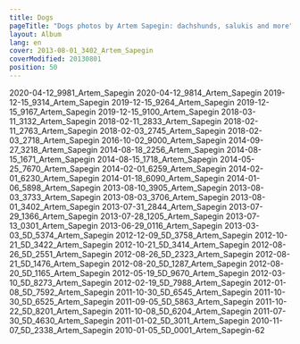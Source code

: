 ```yaml
---
title: Dogs
pageTitle: "Dogs photos by Artem Sapegin: dachshunds, salukis and more"
layout: Album
lang: en
cover: 2013-08-01_3402_Artem_Sapegin
coverModified: 20130801
position: 50
---
```


2020-04-12_9981_Artem_Sapegin
2020-04-12_9814_Artem_Sapegin
2019-12-15_9314_Artem_Sapegin
2019-12-15_9264_Artem_Sapegin
2019-12-15_9167_Artem_Sapegin
2019-12-15_9100_Artem_Sapegin
2018-03-11_3132_Artem_Sapegin
2018-02-11_2833_Artem_Sapegin
2018-02-11_2763_Artem_Sapegin
2018-02-03_2745_Artem_Sapegin
2018-02-03_2718_Artem_Sapegin
2016-10-02_9000_Artem_Sapegin
2014-09-27_3218_Artem_Sapegin
2014-08-18_2256_Artem_Sapegin
2014-08-15_1671_Artem_Sapegin
2014-08-15_1718_Artem_Sapegin
2014-05-25_7670_Artem_Sapegin
2014-02-01_6259_Artem_Sapegin
2014-02-01_6230_Artem_Sapegin
2014-01-18_6090_Artem_Sapegin
2014-01-06_5898_Artem_Sapegin
2013-08-10_3905_Artem_Sapegin
2013-08-03_3733_Artem_Sapegin
2013-08-03_3706_Artem_Sapegin
2013-08-01_3402_Artem_Sapegin
2013-07-31_2844_Artem_Sapegin
2013-07-29_1366_Artem_Sapegin
2013-07-28_1205_Artem_Sapegin
2013-07-13_0301_Artem_Sapegin
2013-06-29_0116_Artem_Sapegin
2013-03-03_5D_5374_Artem_Sapegin
2012-12-09_5D_3758_Artem_Sapegin
2012-10-21_5D_3422_Artem_Sapegin
2012-10-21_5D_3414_Artem_Sapegin
2012-08-26_5D_2551_Artem_Sapegin
2012-08-26_5D_2323_Artem_Sapegin
2012-08-21_5D_1476_Artem_Sapegin
2012-08-20_5D_1287_Artem_Sapegin
2012-08-20_5D_1165_Artem_Sapegin
2012-05-19_5D_9670_Artem_Sapegin
2012-03-10_5D_8273_Artem_Sapegin
2012-02-19_5D_7988_Artem_Sapegin
2012-01-08_5D_7592_Artem_Sapegin
2011-10-30_5D_6545_Artem_Sapegin
2011-10-30_5D_6525_Artem_Sapegin
2011-09-05_5D_5863_Artem_Sapegin
2011-10-22_5D_8201_Artem_Sapegin
2011-10-08_5D_6204_Artem_Sapegin
2011-07-30_5D_4630_Artem_Sapegin
2011-01-02_5D_3011_Artem_Sapegin
2010-11-07_5D_2338_Artem_Sapegin
2010-01-05_5D_0001_Artem_Sapegin-62
